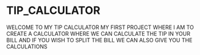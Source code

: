 # TIP_CALCULATOR

WELCOME TO MY TIP CALCULATOR MY FIRST PROJECT WHERE I AM TO CREATE A CALCULATOR WHERE WE CAN CALCULATE THE TIP IN YOUR BILL AND IF YOU WISH TO SPLIT THE BILL WE CAN ALSO GIVE YOU THE CALCULATIONS